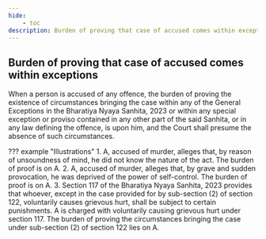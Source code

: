 ```yaml
---
hide:
    - toc
description: Burden of proving that case of accused comes within exceptions
---
```


## Burden of proving that case of accused comes within exceptions

When a person is accused of any offence, the burden of proving the existence of circumstances bringing the case within any of the General Exceptions in the Bharatiya Nyaya Sanhita, 2023 or within any special exception or proviso contained in any other part of the said Sanhita, or in any law defining the offence, is upon him, and the Court shall presume the absence of such circumstances.


??? example "Illustrations"
    1. A, accused of murder, alleges that, by reason of unsoundness of mind, he did not know the nature of the act. The burden of proof is on A.
    2. A, accused of murder, alleges that, by grave and sudden provocation, he was deprived of the power of self-control. The burden of proof is on A.
    3. Section 117 of the Bharatiya Nyaya Sanhita, 2023 provides that whoever, except in the case provided for by sub-section (2) of section 122, voluntarily causes grievous hurt, shall be subject to certain punishments. A is charged with voluntarily causing grievous hurt under section 117. The burden of proving the circumstances bringing the case under sub-section (2) of section 122 lies on A.
